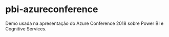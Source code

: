 # pbi-azureconference
Demo usada na apresentação do Azure Conference 2018 sobre Power BI e  Cognitive Services.
